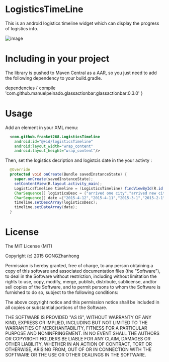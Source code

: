 # LogisticsTimeLine
This is an android logistics timeline  widget which can display the progress of logistics info.

![image](https://cloud.githubusercontent.com/assets/7445664/7594333/73f0d86c-f912-11e4-8a79-91de7db97feb.png)



# Including in your project

The library is pushed to Maven Central as a AAR, so you just need to add the following dependency to your build.gradle.

dependencies {
    compile 'com.github.manuelpeinado.glassactionbar:glassactionbar:0.3.0'
}


# Usage

Add an element in your XML menu:

```xml
  <com.github.franket268.LogisticsTimeline
    android:id="@+id/logisticsTimeline"
    android:layout_width="wrap_content"
    android:layout_height="wrap_content"/>
 ```

Then, set the logistics decription and logistcis date  in the your activty :

```java
  @Override
  protected void onCreate(Bundle savedInstanceState) {
    super.onCreate(savedInstanceState);
    setContentView(R.layout.activity_main);
    LogisticsTimeline timeline = (LogisticsTimeline) findViewById(R.id.logisticsTimeline);
    CharSequence[] logisticsDesc = {"arrived one city","arrived new city","mall shipped","order submit"};
    CharSequence[] date ={"2015-4-12","2015-4-11","2015-3-1","2015-2-1"};
    timeline.setDescArray(logisticsDesc);
    timeline.setDateArray(date);
  }
```
  
# License

The MIT License (MIT)

Copyright (c) 2015 GONGZhanhong

Permission is hereby granted, free of charge, to any person obtaining a copy
of this software and associated documentation files (the "Software"), to deal
in the Software without restriction, including without limitation the rights
to use, copy, modify, merge, publish, distribute, sublicense, and/or sell
copies of the Software, and to permit persons to whom the Software is
furnished to do so, subject to the following conditions:

The above copyright notice and this permission notice shall be included in all
copies or substantial portions of the Software.

THE SOFTWARE IS PROVIDED "AS IS", WITHOUT WARRANTY OF ANY KIND, EXPRESS OR
IMPLIED, INCLUDING BUT NOT LIMITED TO THE WARRANTIES OF MERCHANTABILITY,
FITNESS FOR A PARTICULAR PURPOSE AND NONINFRINGEMENT. IN NO EVENT SHALL THE
AUTHORS OR COPYRIGHT HOLDERS BE LIABLE FOR ANY CLAIM, DAMAGES OR OTHER
LIABILITY, WHETHER IN AN ACTION OF CONTRACT, TORT OR OTHERWISE, ARISING FROM,
OUT OF OR IN CONNECTION WITH THE SOFTWARE OR THE USE OR OTHER DEALINGS IN THE
SOFTWARE.
